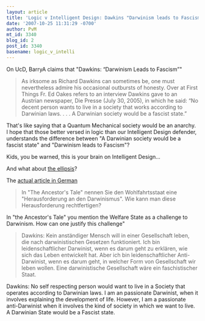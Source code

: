 ```yaml
---
layout: article
title: 'Logic v Intelligent Design: Dawkins "Darwinism leads to Fascism"'
date: '2007-10-25 11:31:29 -0700'
author: PvM
mt_id: 3340
blog_id: 2
post_id: 3340
basename: logic_v_intelli
---
```

On UcD, BarryA claims that "Dawkins: “Darwinism Leads to Fascism”"

> As irksome as Richard Dawkins can sometimes be, one must nevertheless admire his occasional outbursts of honesty.  Over at First Things  Fr. Ed Oakes refers to an interview  Dawkins gave to an Austrian newspaper, Die Presse (July 30, 2005), in which he said: “No decent person wants to live in a society that works according to Darwinian laws. . . . A Darwinian society would be a fascist state.”

That's like saying that a Quantum Mechanical society would be an anarchy. I hope that those better versed in logic than our Intelligent Design defender, understands the difference between "A Darwinian society would be a fascist state" and "Darwinism leads to Fascism"?

Kids, you be warned, this is your brain on Intelligent Design...

And what about [the ellipsis](http://en.wikipedia.org/wiki/Ellipsis)?

The [actual article in German](http://www.diepresse.com/home/techscience/wissenschaft/155678/index.do)

> In "The Ancestor's Tale" nennen Sie den Wohlfahrtsstaat eine "Herausforderung an den Darwinismus". Wie kann man diese Herausforderung rechtfertigen?

In "the Ancestor's Tale" you mention the Welfare State as a challenge to Darwinism. How can one justify this challenge"

> Dawkins: Kein anständiger Mensch will in einer Gesellschaft leben, die nach darwinistischen Gesetzen funktioniert. Ich bin leidenschaftlicher Darwinist, wenn es darum geht zu erklären, wie sich das Leben entwickelt hat. Aber ich bin leidenschaftlicher Anti-Darwinist, wenn es darum geht, in welcher Form von Gesellschaft wir leben wollen. Eine darwinistische Gesellschaft wäre ein faschistischer Staat.

Dawkins: No self respecting person would want to live in a Society that operates according to Darwinian laws. I am an passionate Darwinist, when it involves explaining the development of life. However, I am a passionate anti-Darwinist when it involves the kind of society in which we want to live. A Darwinian State would be a Fascist state.
